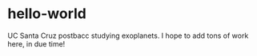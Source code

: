 # hello-world
UC Santa Cruz postbacc studying exoplanets. I hope to add tons of work here, in due time!
